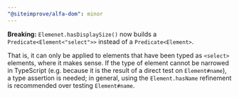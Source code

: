 ```yaml
---
"@siteimprove/alfa-dom": minor
---
```


**Breaking:** `Elemenet.hasDisplaySize()` now builds a `Predicate<Element<"select">>` instead of a `Predicate<Element>`.

That is, it can only be applied to elements that have been typed as `<select>` elements, where it makes sense. If the type of element cannot be narrowed in TypeScript (e.g. because it is the result of a direct test on `Element#name`), a type assertion is needed; in general, using the `Element.hasName` refinement is recommended over testing `Element#name`.
